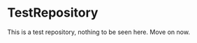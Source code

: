 TestRepository
==============

This is a test repository, nothing to be seen here. Move on now.  
 
 
   
     
   
           
 
 
 
 

